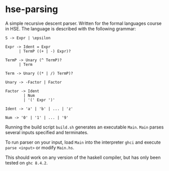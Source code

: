 # hse-parsing
A simple recursive descent parser. Written for the formal languages course in HSE. The language is described with the following grammar:

```
S -> Expr | \epsilon

Expr -> Ident = Expr
      | TermP ((+ | -) Expr)?

TermP -> Unary (^ TermP)?
      | Term

Term -> Unary ((* | /) TermP)?

Unary -> -Factor | Factor

Factor -> Ident 
        | Num 
        | '(' Expr ')'

Ident -> 'a' | 'b' | ... | 'z'

Num -> '0' | '1' | ... | '9'
```

Running the build script `build.sh` generates an executable `Main`. `Main` parses several inputs specified and terminates.

To run parser on your input, load `Main` into the interpreter `ghci` and execute `parse <input>` or modify `Main.hs`.

This should work on any version of the haskell compiler, but has only been tested on `ghc 8.4.2`.
